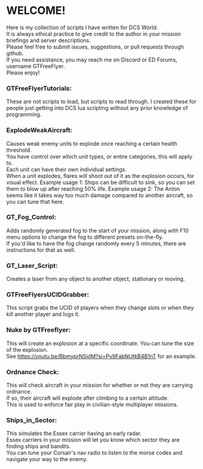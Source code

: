 # WELCOME!
Here is my collection of scripts I have written for DCS World.  
It is always ethical practice to give credit to the author in your mission briefings and server descriptions.  
Please feel free to submit issues, suggestions, or pull requests through github.  
If you need assistance, you may reach me on Discord or ED Forums, username GTFreeFlyer.  
Please enjoy!

### GTFreeFlyerTutorials:
These are not scripts to load, but scripts to read through.  I created these for people just getting into DCS lua scripting without any prior knowledge of programming.

### ExplodeWeakAircraft:
Causes weak enemy units to explode once reaching a certain health threshold.  
You have control over which unit types, or entire categories, this will apply to.  
Each unit can have their own individual settings.  
When a unit explodes, flares will shoot out of it as the explosion occurs, for visual effect.
Example usage 1:  Ships can be difficult to sink, so you can set them to blow up after reaching 50% life.
Example usage 2:  The Anton seems like it takes way too much damage compared to another aircraft, so you can tune that here.

### GT_Fog_Control:
Adds randomly generated fog to the start of your mission, along with F10 menu options to change the fog to different presets on-the-fly.  
If you'd like to have the fog change randomly every 5 minutes, there are instructions for that as well. 

### GT_Laser_Script:
Creates a laser from any object to another object, stationary or moving. 

### GTFreeFlyersUCIDGrabber:
This script grabs the UCID of players when they change slots or when they kill another player and logs it.

### Nuke by GTFreeflyer:
This will create an explosion at a specific coordinate.  You can tune the size of the explosion.  
See https://youtu.be/BbmyprNSidM?si=Pv9FabNUtkB4B1nT for an example.

### Ordnance Check:
This will check aircraft in your mission for whether or not they are carrying ordnance.  
If so, their aircraft will explode after climbing to a certain altitude.  
This is used to enforce fair play in civilian-style multiplayer missions.

### Ships_in_Sector:
This simulates the Essex carrier having an early radar.  
Essex carriers in your mission will let you know which sector they are finding ships and bandits.  
You can tune your Corsair's nav radio to listen to the morse codes and navigate your way to the enemy.
